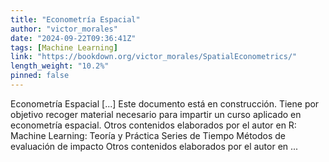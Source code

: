 ```yaml
---
title: "Econometría Espacial"
author: "victor_morales"
date: "2024-09-22T09:36:41Z"
tags: [Machine Learning]
link: "https://bookdown.org/victor_morales/SpatialEconometrics/"
length_weight: "10.2%"
pinned: false
---
```


Econometría Espacial [...] Este documento está en construcción. Tiene por objetivo recoger material necesario para impartir un curso aplicado en econometría espacial. Otros contenidos elaborados por el autor en R: Machine Learning: Teoría y Práctica Series de Tiempo Métodos de evaluación de impacto Otros contenidos elaborados por el autor en ...
